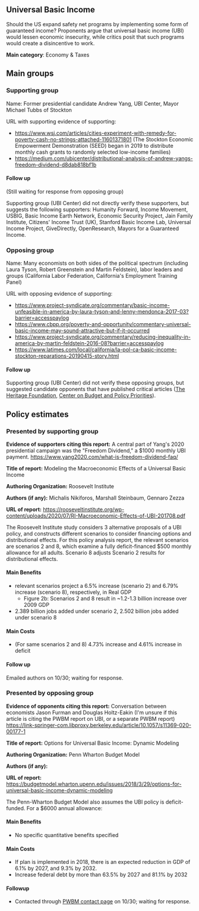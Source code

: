 ## Universal Basic Income

Should the US expand safety net programs by implementing some form of guaranteed income? Proponents argue that universal basic income (UBI) would lessen economic insecurity, while critics posit that such programs would create a disincentive to work.

**Main category**: Economy & Taxes

## Main groups  

### Supporting group
Name: Former presidential candidate Andrew Yang, UBI Center, Mayor Michael Tubbs of Stockton

URL with supporting evidence of supporting:  
- https://www.wsj.com/articles/cities-experiment-with-remedy-for-poverty-cash-no-strings-attached-11601371801 (The Stockton Economic Empowerment Demonstration (SEED) began in 2019 to distribute monthly cash grants to randomly selected low-income families)  
- https://medium.com/ubicenter/distributional-analysis-of-andrew-yangs-freedom-dividend-d8dab818bf1b

#### Follow up
(Still waiting for response from opposing group)

Supporting group (UBI Center) did not directly verify these supporters, but suggests the following supporters: Humanity Forward, Income Movement, USBIG, Basic Income Earth Network, Economic Security Project, Jain Family Institute, Citizens' Income Trust (UK), Stanford Basic Income Lab, Universal Income Project, GiveDirectly, OpenResearch, Mayors for a Guaranteed Income.

### Opposing group
Name: Many economists on both sides of the political spectrum (including Laura Tyson, Robert Greenstein and Martin Feldstein), labor leaders and groups (California Labor Federation, California's Employment Training Panel)

URL with opposing evidence of supporting:  
- https://www.project-syndicate.org/commentary/basic-income-unfeasible-in-america-by-laura-tyson-and-lenny-mendonca-2017-03?barrier=accesspaylog  
- https://www.cbpp.org/poverty-and-opportunity/commentary-universal-basic-income-may-sound-attractive-but-if-it-occurred  
- https://www.project-syndicate.org/commentary/reducing-inequality-in-america-by-martin-feldstein-2016-08?barrier=accesspaylog  
- https://www.latimes.com/local/california/la-pol-ca-basic-income-stockton-reparations-20190415-story.html

#### Follow up
Supporting group (UBI Center) did not verify these opposing groups, but suggested candidate opponents that have published critical articles ([The Heritage Foundation](https://www.heritage.org/welfare/report/universal-basic-income-harms-recipients-and-increases-dependence-government), [Center on Budget and Policy Priorities](https://www.cbpp.org/poverty-and-opportunity/commentary-universal-basic-income-may-sound-attractive-but-if-it-occurred)).

## Policy estimates

### Presented by supporting group
**Evidence of supporters citing this report:** A central part of Yang's 2020 presidential campaign was the "Freedom Dividend," a $1000 monthly UBI payment. https://www.yang2020.com/what-is-freedom-dividend-faq/  

**Title of report:** Modeling the Macroeconomic Effects of a Universal Basic Income

**Authoring Organization:** Roosevelt Institute

**Authors (if any):** Michalis Nikiforos, Marshall Steinbaum, Gennaro Zezza

**URL of report:** https://rooseveltinstitute.org/wp-content/uploads/2020/07/RI-Macroeconomic-Effects-of-UBI-201708.pdf  

The Roosevelt Institute study considers 3 alternative proposals of a UBI policy, and constructs different scenarios to consider financing options and distributional effects. For this policy analysis report, the relevant scenarios are scenarios 2 and 8, which examine a fully deficit-financed $500 monthly allowance for all adults. Scenario 8 adjusts Scenario 2 results for distributional effects.

#### Main Benefits
- relevant scenarios project a 6.5% increase (scenario 2) and 6.79% increase (scenario 8), respectively, in Real GDP
  - Figure 2b: Scenarios 2 and 8 result in ~1.2-1.3 billion increase over 2009 GDP
- 2.389 billion jobs added under scenario 2, 2.502 billion jobs added under scenario 8

#### Main Costs
- (For same scenarios 2 and 8) 4.73% increase and 4.61% increase in deficit


#### Follow up
Emailed authors on 10/30; waiting for response.

### Presented by opposing group
**Evidence of opponents citing this report:**  Conversation between economists Jason Furman and Douglas Holtz-Eakin (I'm unsure if this article is citing the PWBM report on UBI, or a separate PWBM report) https://link-springer-com.libproxy.berkeley.edu/article/10.1057/s11369-020-00177-1

**Title of report:** Options for Universal Basic Income: Dynamic Modeling

**Authoring Organization:** Penn Wharton Budget Model

**Authors (if any):**

**URL of report:** https://budgetmodel.wharton.upenn.edu/issues/2018/3/29/options-for-universal-basic-income-dynamic-modeling

The Penn-Wharton Budget Model also assumes the UBI policy is deficit-funded.  For a $6000 annual allowance:  

#### Main Benefits
- No specific quantitative benefits specified

#### Main Costs
- If plan is implemented in 2018, there is an expected reduction in GDP of 6.1% by 2027, and 9.3% by 2032.
- Increase federal debt by more than 63.5% by 2027 and 81.1% by 2032

#### Followup  
- Contacted through [PWBM contact page](https://budgetmodel.wharton.upenn.edu/contact) on 10/30; waiting for response.

<!-- Later
## Perceptions of credibility  

### Of own policy estimates

#### Supporters  

#### Opponents

### Of policy estimates from the other side

#### Supporters  

#### Opponents
-->
